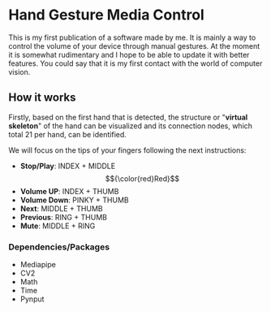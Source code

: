 # Hand Gesture Media Control
This is my first publication of a software made by me. It is mainly a way to control the volume of your device through manual gestures. At the moment it is somewhat rudimentary and I hope to be able to update it with better features.   You could say that it is my first contact with the world of computer vision.

## How it works
Firstly, based on the first hand that is detected, the structure or "**virtual skeleton**" of the hand can be visualized and its connection nodes, which total 21 per hand, can be identified.

We will focus on the tips of your fingers following the next instructions: 

- **Stop/Play**: INDEX + MIDDLE $${\color{red}Red}$$
- **Volume UP**: INDEX + THUMB
- **Volume Down**: PINKY + THUMB
- **Next**: MIDDLE + THUMB
- **Previous**: RING + THUMB
- **Mute**: MIDDLE + RING


### Dependencies/Packages
- Mediapipe
- CV2
- Math
- Time
- Pynput
